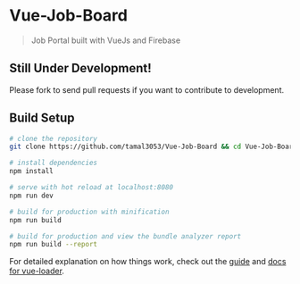 # Vue-Job-Board

> Job Portal built with VueJs and Firebase

## Still Under Development!

Please fork to send pull requests if you want to contribute to development.

## Build Setup

``` bash
# clone the repository
git clone https://github.com/tamal3053/Vue-Job-Board && cd Vue-Job-Board

# install dependencies
npm install

# serve with hot reload at localhost:8080
npm run dev

# build for production with minification
npm run build

# build for production and view the bundle analyzer report
npm run build --report
```

For detailed explanation on how things work, check out the [guide](http://vuejs-templates.github.io/webpack/) and [docs for vue-loader](http://vuejs.github.io/vue-loader).
